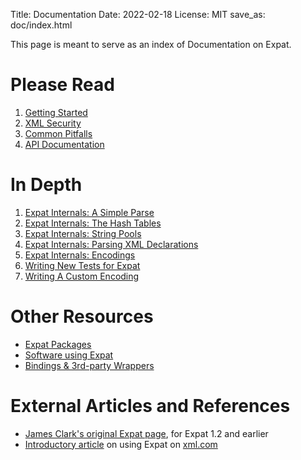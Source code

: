 Title: Documentation
Date: 2022-02-18
License: MIT
save_as: doc/index.html

This page is meant to serve as an index of Documentation on Expat.

# Please Read

1. [Getting Started](getting-started/)
1. [XML Security](xml-security/)
1. [Common Pitfalls](common-pitfalls/)
1. [API Documentation](api/latest/)


# In Depth

1. [Expat Internals: A Simple Parse](expat-internals-a-simple-parse/)
1. [Expat Internals: The Hash Tables](expat-internals-the-hash-tables/)
1. [Expat Internals: String Pools](expat-internals-string-pools/)
1. [Expat Internals: Parsing XML Declarations](expat-internals-parsing-xml-declarations/)
1. [Expat Internals: Encodings](expat-internals-encodings/)
1. [Writing New Tests for Expat](writing-new-tests-for-expat/)
1. [Writing A Custom Encoding](writing-a-custom-encoding/)


# Other Resources

* [Expat Packages](packages/)
* [Software using Expat](users/)
* [Bindings & 3rd-party Wrappers](bindings/)


# External Articles and References

* [James Clark's original Expat page](http://www.jclark.com/xml/expat.html), for Expat 1.2 and earlier
* [Introductory article](http://www.xml.com/pub/1999/09/expat/index.html) on using Expat on [xml.com](http://www.xml.com/)
